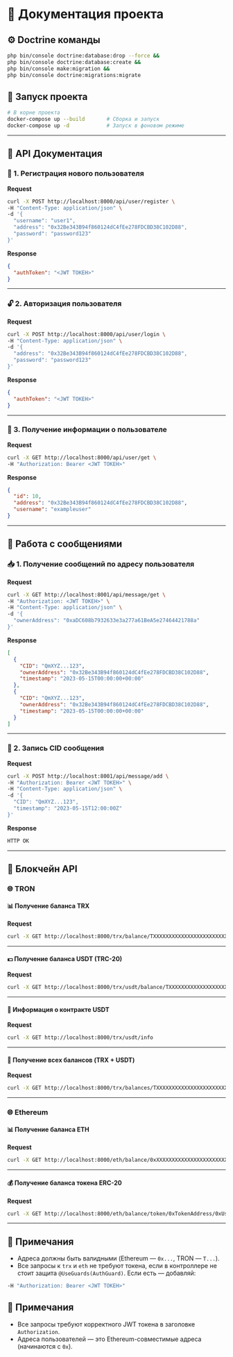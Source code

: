 # 📘 Документация проекта

## ⚙️ Doctrine команды

```bash
php bin/console doctrine:database:drop --force &&
php bin/console doctrine:database:create &&
php bin/console make:migration &&
php bin/console doctrine:migrations:migrate
```

## 🚀 Запуск проекта

```bash
# В корне проекта
docker-compose up --build       # Сборка и запуск
docker-compose up -d            # Запуск в фоновом режиме
```

---

## 📡 API Документация

### 🔐 1. Регистрация нового пользователя

**Request**
```bash
curl -X POST http://localhost:8000/api/user/register \
-H "Content-Type: application/json" \
-d '{
  "username": "user1",
  "address": "0x32Be343B94f860124dC4fEe278FDCBD38C102D88",
  "password": "password123"
}'
```

**Response**
```json
{
  "authToken": "<JWT ТОКЕН>"
}
```

---

### 🔓 2. Авторизация пользователя

**Request**
```bash
curl -X POST http://localhost:8000/api/user/login \
-H "Content-Type: application/json" \
-d '{
  "address": "0x32Be343B94f860124dC4fEe278FDCBD38C102D88",
  "password": "password123"
}'
```

**Response**
```json
{
  "authToken": "<JWT ТОКЕН>"
}
```

---

### 👤 3. Получение информации о пользователе

**Request**
```bash
curl -X GET http://localhost:8000/api/user/get \
-H "Authorization: Bearer <JWT ТОКЕН>"
```

**Response**
```json
{
  "id": 10,
  "address": "0x32Be343B94f860124dC4fEe278FDCBD38C102D88",
  "username": "exampleuser"
}
```

---

## 💬 Работа с сообщениями

### 📥 1. Получение сообщений по адресу пользователя

**Request**
```bash
curl -X GET http://localhost:8001/api/message/get \
-H "Authorization: <JWT ТОКЕН>" \
-H "Content-Type: application/json" \
-d '{
  "ownerAddress": "0xaDC608b7932633e3a277a61BeA5e27464421788a"
}'
```

**Response**
```json
[
  {
    "CID": "QmXYZ...123",
    "ownerAddress": "0x32Be343B94f860124dC4fEe278FDCBD38C102D88",
    "timestamp": "2023-05-15T00:00:00+00:00"
  },
  {
    "CID": "QmXYZ...123",
    "ownerAddress": "0x32Be343B94f860124dC4fEe278FDCBD38C102D88",
    "timestamp": "2023-05-15T00:00:00+00:00"
  }
]
```

---

### 📝 2. Запись CID сообщения

**Request**
```bash
curl -X POST http://localhost:8001/api/message/add \
-H "Authorization: Bearer <JWT ТОКЕН>" \
-H "Content-Type: application/json" \
-d '{
  "CID": "QmXYZ...123",
  "timestamp": "2023-05-15T12:00:00Z"
}'
```

**Response**
```bash
HTTP OK
```

---
## 🔗 Блокчейн API

### 🌐 TRON

#### 📊 Получение баланса TRX

**Request**
```bash
curl -X GET http://localhost:8000/trx/balance/TXXXXXXXXXXXXXXXXXXXXXXXXX
```

---

#### 💵 Получение баланса USDT (TRC-20)

**Request**
```bash
curl -X GET http://localhost:8000/trx/usdt/balance/TXXXXXXXXXXXXXXXXXXXXXXXXX
```

---

#### 📃 Информация о контракте USDT

**Request**
```bash
curl -X GET http://localhost:8000/trx/usdt/info
```

---

#### 🧾 Получение всех балансов (TRX + USDT)

**Request**
```bash
curl -X GET http://localhost:8000/trx/balances/TXXXXXXXXXXXXXXXXXXXXXXXXX
```

---

### 🌐 Ethereum

#### 📊 Получение баланса ETH

**Request**
```bash
curl -X GET http://localhost:8000/eth/balance/0xXXXXXXXXXXXXXXXXXXXXXXXXXXXX
```

---

#### 💰 Получение баланса токена ERC-20

**Request**
```bash
curl -X GET http://localhost:8000/eth/balance/token/0xTokenAddress/0xUserAddress
```

---

## 🧾 Примечания

- Адреса должны быть валидными (Ethereum — `0x...`, TRON — `T...`).
- Все запросы к `trx` и `eth` не требуют токена, если в контроллере не стоит защита `@UseGuards(AuthGuard)`. Если есть — добавляй:
```bash
-H "Authorization: Bearer <JWT ТОКЕН>"
```

## 🧾 Примечания

- Все запросы требуют корректного JWT токена в заголовке `Authorization`.
- Адреса пользователей — это Ethereum-совместимые адреса (начинаются с `0x`).
